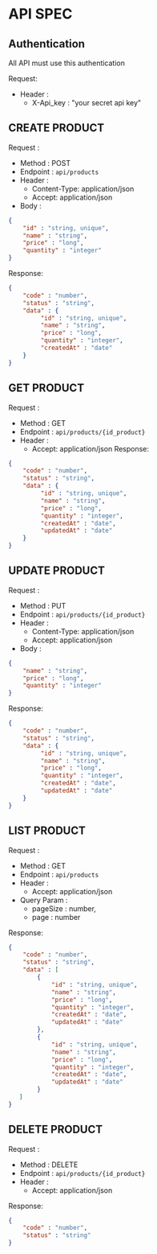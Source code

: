 # API SPEC

## Authentication

All API must use this authentication

Request:
- Header :
  - X-Api_key : "your secret api key"

## CREATE PRODUCT

Request :
- Method : POST
- Endpoint : `api/products`
- Header :
    - Content-Type: application/json
    - Accept: application/json
- Body : 

```json
{
    "id" : "string, unique",
    "name" : "string",
    "price" : "long",
    "quantity" : "integer"
}
```
Response:

```json
{
    "code" : "number",
    "status" : "string",
    "data" : {
         "id" : "string, unique",
         "name" : "string",
         "price" : "long",
         "quantity" : "integer",
         "createdAt" : "date"
    }
}
```

## GET PRODUCT

Request :
- Method : GET
- Endpoint : `api/products/{id_product}`
- Header :
    - Accept: application/json
Response:

```json
{
    "code" : "number",
    "status" : "string",
    "data" : {
         "id" : "string, unique",
         "name" : "string",
         "price" : "long",
         "quantity" : "integer",
         "createdAt" : "date",    
         "updatedAt" : "date" 
    }
}
```

## UPDATE PRODUCT

Request :
- Method : PUT
- Endpoint : `api/products/{id_product}`
- Header :
    - Content-Type: application/json
    - Accept: application/json
- Body :

```json
{
    "name" : "string",
    "price" : "long",
    "quantity" : "integer"
}
```
Response:

```json
{
    "code" : "number",
    "status" : "string",
    "data" : {
         "id" : "string, unique",
         "name" : "string",
         "price" : "long",
         "quantity" : "integer",
         "createdAt" : "date",    
         "updatedAt" : "date" 
    }
}
```

## LIST PRODUCT

Request :
- Method : GET
- Endpoint : `api/products`
- Header :    
    - Accept: application/json
- Query Param :
  - pageSize : number,
  - page : number
  
Response:

```json
{
    "code" : "number",
    "status" : "string",
    "data" : [
        {
            "id" : "string, unique",
            "name" : "string",
            "price" : "long",
            "quantity" : "integer",
            "createdAt" : "date",    
            "updatedAt" : "date" 
        },
        {
            "id" : "string, unique",
            "name" : "string",
            "price" : "long",
            "quantity" : "integer",
            "createdAt" : "date",    
            "updatedAt" : "date" 
        }
   ]
}
```

## DELETE PRODUCT

Request :
- Method : DELETE
- Endpoint : `api/products/{id_product}`
- Header :
    - Accept: application/json
  
Response:

```json
{
    "code" : "number",
    "status" : "string"
}
```